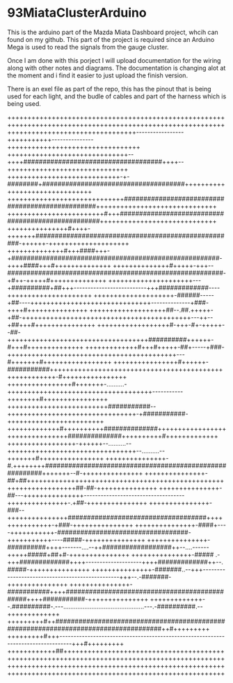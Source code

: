 # 93MiataClusterArduino

This is the arduino part of the Mazda Miata Dashboard project, whcih can found on my github. 
This part of the project is required since an Arduino Mega is used to read the signals from 
the gauge cluster. 

Once I am done with this porject I will upload documentation for the wiring along with other notes and diagrams. 
The documentation is changing alot at the moment and i find it easier to just upload the finish version. 

There is an exel file as part of the repo, this has the pinout that is being used for each light, and the budle of
cables and part of the harness which is being used. 


                                                                                                                                                                           

 ++++++++++++++++++++++++++++++++++++++++++++++++++++++++++++++++++++++++++++++++++++++++++++++++++++++++++++ 
 ++++++++++++++++++++++++++++++++-----------------+++++++++++---------------+++++++++++++++++++++++++++++++++ 
 ++++++++++++++++++++++++++++++--++++####################################++++--++++++++++++++++++++++++++++++ 
 ++++++++++++++++++++++++++++-+-########+#####################################+++++++++++++++++++++++++++++++ 
 +++++++++++++++++++++++++++++#################################################++++++++++++++++++++++++++++++ 
 ++++++++++++++++++++++++#+++###################################################+++++++++++++++++++++++++++++ 
 +++++++++++++++#++++-+++++++####################################################-++++++-++++++++++++++++++++ 
 ++++++++++++++#+++####+++-+######################################################-++++####+++#++++++++++++++ 
 ++++++++++++++#+++++-+++--########################################################-+#++-+++++#++++++++++++++ 
 +++++++++++++++++++++---+##########+##+++--------------------------+++#############----+++++++++++++++++++++ 
 ++++++++++++++++++++-######-----+##----++++++++++++++++++++++++++++++--------------+###-++++#+++++++++++++++ 
 +++++++++++++++++++##--.##.+++++-+##-++++++++++++++++++++++++++++++++++++++++++---++--+##+++#+++++++++++++++ 
 ++++++++++++++++++#-+++-#+-+++++--##-+++++++++++++++++++++++++++++++++++##########++++++-#+++#++++++++++++++ 
 +++++++++++++#+++#+++++-##+-----+###-++++++++++++++++++++++++++++++++++++++++++---#+++++++#+++++++++++++++++ 
 ++++++++++++++++#++++++-###########+++++++++++++++++++++++++++++++++++++++++++++++++++++++-#++++++++++++++++ 
 ++++++++++++++++#+++++++-..........-++++++++++++++++++++++++++++++++++++-----------++++++++#++++++++++++++++ 
 +++++++++++++++++++++++++###########--++++++++++++++++++++++++++++++++-+###########-++++++++++++++++++++++++ 
 +++++++++++++#++++++++++##############++++++++++++++++++++++++++++++++##############++++++++++#+++++++++++++ 
 +++++++++++++++++-++++++--..........--++++++++++++++++++++++++++++++++--..........--+++++++#++++++++++++++++ 
 +++++++++++++++-#.++++++++########################################################+++++++--#-+++++++++++++++ 
 +++++++++++++++-##+##++++++++++++++++++++++++++++++++++++++++++++++++++++++++++++++++++##-##-+++++++++++++++ 
 +++++++++++++++-##---+++++++++++++++------------------------------------+++++++++++++++-.+##-+++++++++++++++ 
 +++++++++++++++-###--+++++++++++++++####################################+++++++++++++++-+###-+++++++++++++++ 
 +++++++++++++++-####+----+++++++++++-##################################-+++++++++++----#####-+++++++++++++++ 
 +++++++++++++++-##########++++-------....--++##################++--....------+++++#####+##+#-+++++++++++++++ 
 +++++++++++++++-##### .-+++#############++++--------------------++++#############++--. #####-+++++++++++++++ 
 +++++++++++++++-#######..--+++------------------------------------------------+++--.-#######-+++++++++++++++ 
 +++++++++++++++-###########++++##############################################++++###########-+++++++++++++++ 
 +++++++++++++--.##########-.---..............................................---.-##########.--+++++++++++++ 
 +++++++++#++####################################################################################++#+++++++++ 
 +++++++++#+++----------------------------------------------------------------------------------+++#+++++++++ 
 ++++++++++++##++++++++++++++++++++++++++++++++++++++++++++++++++++++++++++++++++++++++++++++++++++++++++++++ 
 ++++++++++++++++++++++++++++++++++++++++++++++++++++++++++++++++++++++++++++++++++++++++++++++++++++++++++++ 
